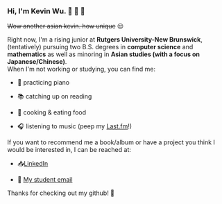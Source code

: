 ### Hi, I'm Kevin Wu. :night_with_stars: :statue_of_liberty: :tea:

~~Wow another asian kevin. how unique~~ :unamused:

Right now, I'm a rising junior at **Rutgers University-New Brunswick**, (tentatively) pursuing two B.S. degrees in **computer science** and **mathematics** as well as minoring in **Asian studies (with a focus on Japanese/Chinese)**.  
When I'm not working or studying, you can find me:

 - :musical_keyboard: practicing piano

 - :books: catching up on reading

 - :bento: cooking & eating food 

 - :headphones: listening to music (peep my [Last.fm](https://www.last.fm/user/boiledleafwater)!)

If you want to recommend me a book/album or have a project you think I would be interested in, I can be reached at:

 -  :inbox_tray:[LinkedIn](https://www.linkedin.com/in/kevin-wu-576a05126/)

 - :email: [My student email](mailto:kww46@scarletmail.rutgers.edu?subject=[Github]%20Placeholder%20Subject%20Text)

Thanks for checking out my github! :wave:
